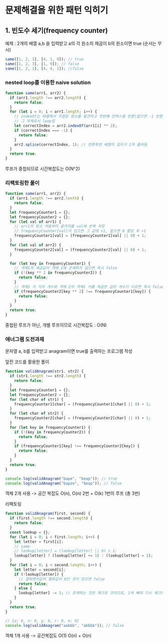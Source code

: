 # 문제해결을 위한 패턴 익히기

## 1. 빈도수 세기(frequency counter)

예제 : 2개의 배열 a,b 을 입력받고 a의 각 원소의 제곱이 b의 원소이면 true (순서는 무시)

```javascript
same([1, 2, 3], [4, 1, 9]); // true
same([1, 2, 3], [1, 9]); // false
same([1, 2, 1], [4, 4, 1]); //false
```

### nested loop를 이용한 naive solution

```javascript
function same(arr1, arr2) {
  if (arr1.length !== arr2.length) {
    return false;
  }
  for (let i = 0; i < arr1.length; i++) {
    // indexOf는 배열에서 지정된 원소를 발견하고 첫번째 인덱스를 반환(없으면 -1 반환)
    // 그 자체로서 loop임
    let correctIndex = arr2.indexOf(arr1[i] ** 2);
    if (correctIndex === -1) {
      return false;
    }
    arr2.splice(correctIndex, 1); // 반환후엔 배열의 길이가 1씩 줄어듬
  }
  return true;
}
```

루프가 중첩되므로 시간복잡도는 O(N^2)

### 리팩토링한 풀이

```javascript
function same(arr1, arr2) {
  if (arr1.length !== arr2.lenth) {
    return false;
  }
  let frequencyCounter1 = {};
  let frequencyCounter2 = {};
  for (let val of arr1) {
    // arr1의 원소 처음부터 끝까지를 val에 반복 저장
    // frequencyCounter[val]이 있으면 그 값에 +1, 없으면 0 할당 후 +1
    frequencyCounter1[val] = (frequencyCounter1[val] || 0) + 1;
  }
  for (let val of arr2) {
    frequencyCounter2[val] = (frequencyCounter2[val] || 0) + 1;
  }

  for (let key in frequencyCounter1) {
    // 객체1의 제곱값이 객체 2에 존재하지 않으면 즉시 false
    if (!(key ** 2 in frequencyCounter2)) {
      return false;
    }
    // 객체1 각 키의 개수와 객체 2의 객체1 키를 제곱한 값의 개수가 다르면 즉시 false
    if (frequencyCounter2[key ** 2] !== frequencyCounter1[key]) {
      return false;
    }
  }
  return true;
}
```

중첩된 루프가 아닌, 개별 루프이므로 시간복잡도 : O(N)

### 애너그램 도전과제

문자열 a, b를 입력받고 anagram이면 true를 출력하는 프로그램 작성

앞전 코드를 활용한 풀이

```javascript
function validAnagram(str1, str2) {
  if (str1.length !== str2.length) {
    return false;
  }
  let frequencyCounter1 = {};
  let frequencyCounter2 = {};
  for (let char of str1) {
    frequencyCounter1[char] = (frequencyCounter1[char] || 0) + 1;
  }
  for (let char of str2) {
    frequencyCounter2[char] = (frequencyCounter2[char] || 0) + 1;
  }
  for (let key in frequencyCounter1) {
    if (!(key in frequencyCounter2)) {
      return false;
    }
    if (frequencyCounter1[key] !== frequencyCounter2[key]) {
      return false;
    }
  }
  return true;
}

console.log(validAnagram("bape", "beap")); // true
console.log(validAnagram("bapze", "beap")); // false
```

객체 2개 사용 -> 공간 복잡도 O(n),
O(n) 2번 + O(k) 1번의 루프 (총 3번)

리팩토링

```javascript
function validAnagram(first, second) {
  if (first.length !== second.length) {
    return false;
  }
  const lookup = {};
  for (let i = 0; i < first.length; i++) {
    let letter = first[i];
    // same
    // lookup[letter] = (lookup[letter] || 0) + 1;
    lookup[letter] ? (lookup[letter] += 1) : (lookup[letter] = 1);
  }
  for (let i = 0; i < second.length; i++) {
    let letter = second[i];
    if (!lookup[letter]) {
      // 알파벳키값의 밸류값이 0인 것이 있으면 false
      return false;
    } else {
      lookup[letter] -= 1; // 존재하는 것은 체크된 것이므로, 1씩 빼야 다시 체크하지 않음
    }
  }
  return true;
}

// {a: 0, n: 0, g: 0, r: 0, m: 0}
console.log(validAnagram("aabbb", "abbbb")); // false
```

객체 1개 사용 -> 공간복잡도 O(1)
O(n) + O(n)
